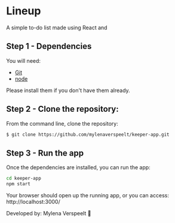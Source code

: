 # Lineup

A simple to-do list made using React and 

## Step 1 - Dependencies

You will need:

* [Git](http://git-scm.com/downloads)
* [node](https://nodejs.org/) 

Please install them if you don't have them already.

## Step 2 - Clone the repository:

From the command line, clone the repository:

```sh
$ git clone https://github.com/mylenaverspeelt/keeper-app.git
```

## Step 3 - Run the app

Once the dependencies are installed, you can run the app:

```sh
cd keeper-app
npm start
```
Your browser should open up the running app, or you can access: http://localhost:3000/

Developed by: Mylena Verspeelt 🦜
 
